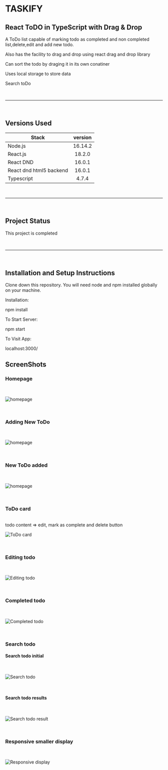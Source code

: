# TASKIFY

## React ToDO in TypeScript with Drag & Drop

A ToDo list capable of marking todo as completed and non completed list,delete,edit and add new todo.

Also has the facility to drag and drop using react drag and drop library

Can sort the todo by draging it in its own conatiner

Uses local storage to store data

Search toDo

<br>

---

<br>

## Versions Used

| Stack                   | version |
| ----------------------- | :-----: |
| Node.js                 | 16.14.2 |
| React.js                | 18.2.0  |
| React DND               | 16.0.1  |
| React dnd html5 backend | 16.0.1  |
| Typescript              |  4.7.4  |

<br>

---

<br>

## Project Status

This project is completed

<br>

---

<br>

## Installation and Setup Instructions

Clone down this repository. You will need node and npm installed globally on your machine.

Installation:

npm install

To Start Server:

npm start

To Visit App:

localhost:3000/

## ScreenShots

### Homepage

<br>

![homepage](assets/taskify-home.PNG)

<br>

### Adding New ToDo

<br>

![homepage](assets/taskify-enetring-new-todo.PNG)

<br>

### New ToDo added

<br>

![homepage](assets/taskify-enetered-new-todo-list.PNG)

<br>

### ToDo card

<br>
todo content => edit, mark as complete and delete button
<br>

![ToDo card](assets/taskify-todo-card.PNG)

<br>

### Editing todo

<br>

![Editing todo](assets/taskify-editing-todo.PNG)

<br>

### Completed todo

<br>

![Completed todo](assets/taskify-completed-todo.PNG)

<br>

### Search todo

#### Search todo initial

<br>

![Search todo](assets/taskify-searchToDo-initial.PNG)

<br>

#### Search todo results

<br>

![Search todo result](assets/taskify-searchToDo-result.PNG)

<br>

### Responsive smaller display

<br>

![Responsive display](assets/taskify-responsive.PNG)

<br>
